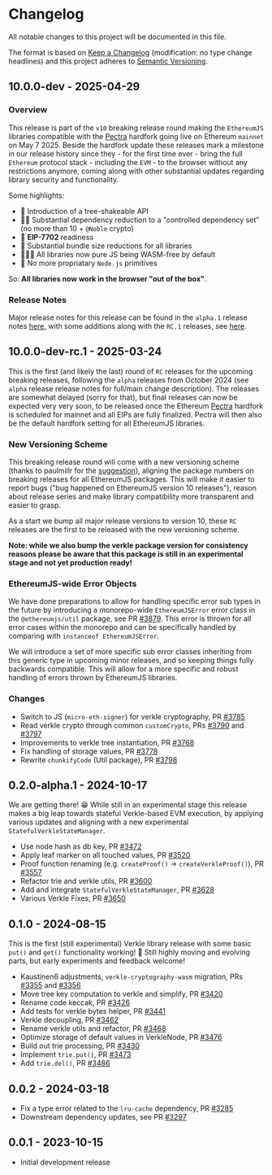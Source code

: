 # Changelog

All notable changes to this project will be documented in this file.

The format is based on [Keep a Changelog](http://keepachangelog.com/en/1.0.0/)
(modification: no type change headlines) and this project adheres to
[Semantic Versioning](http://semver.org/spec/v2.0.0.html).

## 10.0.0-dev - 2025-04-29

### Overview

This release is part of the `v10` breaking release round making the `EthereumJS` libraries compatible with the [Pectra](https://eips.ethereum.org/EIPS/eip-7600) hardfork going live on Ethereum `mainnet` on May 7 2025. Beside the hardfork update these releases mark a milestone in our release history since they - for the first time ever - bring the full `Ethereum` protocol stack - including the `EVM` - to the browser without any restrictions anymore, coming along with other substantial updates regarding library security and functionality.

Some highlights:

- 🌴 Introduction of a tree-shakeable API
- 👷🏼 Substantial dependency reduction to a "controlled dependency set" (no more than 10 + `@Noble` crypto)
- 📲 **EIP-7702** readiness
- 🛵 Substantial bundle size reductions for all libraries
- 🏄🏾‍♂️ All libraries now pure JS being WASM-free by default
- 🦋 No more propriatary `Node.js` primitives

So: **All libraries now work in the browser "out of the box"**.

### Release Notes

Major release notes for this release can be found in the `alpha.1` release notes [here](https://github.com/ethereumjs/ethereumjs-monorepo/pull/3722#issuecomment-2792400268), with some additions along with the `RC.1` releases, see [here](https://github.com/ethereumjs/ethereumjs-monorepo/pull/3886#issuecomment-2748966923).

## 10.0.0-dev-rc.1 - 2025-03-24

This is the first (and likely the last) round of `RC` releases for the upcoming breaking releases, following the `alpha` releases from October 2024 (see `alpha` release release notes for full/main change description). The releases are somewhat delayed (sorry for that), but final releases can now be expected very very soon, to be released once the Ethereum [Pectra](https://eips.ethereum.org/EIPS/eip-7600) hardfork is scheduled for mainnet and all EIPs are fully finalized. Pectra will then also be the default hardfork setting for all EthereumJS libraries.

### New Versioning Scheme

This breaking release round will come with a new versioning scheme (thanks to paulmillr for the [suggestion](https://github.com/ethereumjs/ethereumjs-monorepo/issues/3748)), aligning the package numbers on breaking releases for all EthereumJS packages. This will make it easier to report bugs ("bug happened on EthereumJS version 10 releases"), reason about release series and make library compatibility more transparent and easier to grasp.

As a start we bump all major release versions to version 10, these `RC` releases are the first to be released with the new versioning scheme.

**Note: while we also bump the verkle package version for consistency reasons please be aware that this package is still in an experimental stage and not yet production ready!**

### EthereumJS-wide Error Objects

We have done preparations to allow for handling specific error sub types in the future by introducing a monorepo-wide `EthereumJSError` error class in the `@ethereumjs/util` package, see PR [#3879](https://github.com/ethereumjs/ethereumjs-monorepo/pull/3879). This error is thrown for all error cases within the monorepo and can be specifically handled by comparing with `instanceof EthereumJSError`.

We will introduce a set of more specific sub error classes inheriting from this generic type in upcoming minor releases, and so keeping things fully backwards compatible. This will allow for a more specific and robust handling of errors thrown by EthereumJS libraries.

### Changes

- Switch to JS (`micro-eth-signer`) for verkle cryptography, PR [#3785](https://github.com/ethereumjs/ethereumjs-monorepo/pull/3785)
- Read verkle crypto through common `customCrypto`, PRs [#3790](https://github.com/ethereumjs/ethereumjs-monorepo/pull/3790) and [#3797](https://github.com/ethereumjs/ethereumjs-monorepo/pull/3797)
- Improvements to verkle tree instantiation, PR [#3768](https://github.com/ethereumjs/ethereumjs-monorepo/pull/3768)
- Fix handling of storage values, PR [#3778](https://github.com/ethereumjs/ethereumjs-monorepo/pull/3778)
- Rewrite `chunkifyCode` (Util package), PR [#3798](https://github.com/ethereumjs/ethereumjs-monorepo/pull/3798)

## 0.2.0-alpha.1 - 2024-10-17

We are getting there! 😁 While still in an experimental stage this release makes a big leap towards stateful Verkle-based EVM execution, by applying various updates and aligning with a new experimental `StatefulVerkleStateManager`.

- Use node hash as db key, PR [#3472](https://github.com/ethereumjs/ethereumjs-monorepo/pull/3472)
- Apply leaf marker on all touched values, PR [#3520](https://github.com/ethereumjs/ethereumjs-monorepo/pull/3520)
- Proof function renaming (e.g. `createProof()` -> `createVerkleProof()`), PR [#3557](https://github.com/ethereumjs/ethereumjs-monorepo/pull/3557)
- Refactor trie and verkle utils, PR [#3600](https://github.com/ethereumjs/ethereumjs-monorepo/pull/3600)
- Add and integrate `StatefulVerkleStateManager`, PR [#3628](https://github.com/ethereumjs/ethereumjs-monorepo/pull/3628)
- Various Verkle Fixes, PR [#3650](https://github.com/ethereumjs/ethereumjs-monorepo/pull/3650)

## 0.1.0 - 2024-08-15

This is the first (still experimental) Verkle library release with some basic `put()` and `get()` functionality working! 🎉 Still highly moving and evolving parts, but early experiments and feedback welcome!

- Kaustinen6 adjustments, `verkle-cryptography-wasm` migration, PRs [#3355](https://github.com/ethereumjs/ethereumjs-monorepo/pull/3355) and [#3356](https://github.com/ethereumjs/ethereumjs-monorepo/pull/3356)
- Move tree key computation to verkle and simplify, PR [#3420](https://github.com/ethereumjs/ethereumjs-monorepo/pull/3420)
- Rename code keccak, PR [#3426](https://github.com/ethereumjs/ethereumjs-monorepo/pull/3426)
- Add tests for verkle bytes helper, PR [#3441](https://github.com/ethereumjs/ethereumjs-monorepo/pull/3441)
- Verkle decoupling, PR [#3462](https://github.com/ethereumjs/ethereumjs-monorepo/pull/3462)
- Rename verkle utils and refactor, PR [#3468](https://github.com/ethereumjs/ethereumjs-monorepo/pull/3468)
- Optimize storage of default values in VerkleNode, PR [#3476](https://github.com/ethereumjs/ethereumjs-monorepo/pull/3476)
- Build out trie processing, PR [#3430](https://github.com/ethereumjs/ethereumjs-monorepo/pull/3430)
- Implement `trie.put()`, PR [#3473](https://github.com/ethereumjs/ethereumjs-monorepo/pull/3473)
- Add `trie.del()`, PR [#3486](https://github.com/ethereumjs/ethereumjs-monorepo/pull/3486)

## 0.0.2 - 2024-03-18

- Fix a type error related to the `lru-cache` dependency, PR [#3285](https://github.com/ethereumjs/ethereumjs-monorepo/pull/3285)
- Downstream dependency updates, see PR [#3297](https://github.com/ethereumjs/ethereumjs-monorepo/pull/3297)

## 0.0.1 - 2023-10-15

- Initial development release
